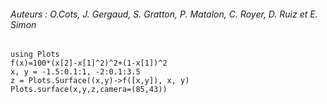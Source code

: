 
###### Auteurs : O.Cots, J. Gergaud, S. Gratton, P. Matalon, C. Royer, D. Ruiz et E. Simon

```@example 1
using Plots
f(x)=100*(x[2]-x[1]^2)^2+(1-x[1])^2
x, y = -1.5:0.1:1, -2:0.1:3.5
z = Plots.Surface((x,y)->f([x,y]), x, y)
Plots.surface(x,y,z,camera=(85,43))
```